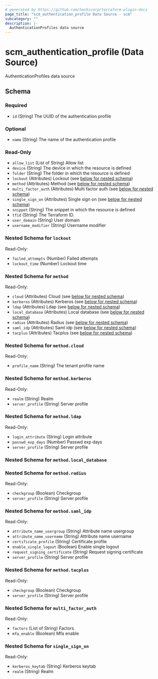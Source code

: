 ```yaml
---
# generated by https://github.com/hashicorp/terraform-plugin-docs
page_title: "scm_authentication_profile Data Source - scm"
subcategory: ""
description: |-
  AuthenticationProfiles data source
---
```


# scm_authentication_profile (Data Source)

AuthenticationProfiles data source



<!-- schema generated by tfplugindocs -->
## Schema

### Required

- `id` (String) The UUID of the authentication profile

### Optional

- `name` (String) The name of the authentication profile

### Read-Only

- `allow_list` (List of String) Allow list
- `device` (String) The device in which the resource is defined
- `folder` (String) The folder in which the resource is defined
- `lockout` (Attributes) Lockout (see [below for nested schema](#nestedatt--lockout))
- `method` (Attributes) Method (see [below for nested schema](#nestedatt--method))
- `multi_factor_auth` (Attributes) Multi factor auth (see [below for nested schema](#nestedatt--multi_factor_auth))
- `single_sign_on` (Attributes) Single sign on (see [below for nested schema](#nestedatt--single_sign_on))
- `snippet` (String) The snippet in which the resource is defined
- `tfid` (String) The Terraform ID.
- `user_domain` (String) User domain
- `username_modifier` (String) Username modifier

<a id="nestedatt--lockout"></a>
### Nested Schema for `lockout`

Read-Only:

- `failed_attempts` (Number) Failed attempts
- `lockout_time` (Number) Lockout time


<a id="nestedatt--method"></a>
### Nested Schema for `method`

Read-Only:

- `cloud` (Attributes) Cloud (see [below for nested schema](#nestedatt--method--cloud))
- `kerberos` (Attributes) Kerberos (see [below for nested schema](#nestedatt--method--kerberos))
- `ldap` (Attributes) Ldap (see [below for nested schema](#nestedatt--method--ldap))
- `local_database` (Attributes) Local database (see [below for nested schema](#nestedatt--method--local_database))
- `radius` (Attributes) Radius (see [below for nested schema](#nestedatt--method--radius))
- `saml_idp` (Attributes) Saml idp (see [below for nested schema](#nestedatt--method--saml_idp))
- `tacplus` (Attributes) Tacplus (see [below for nested schema](#nestedatt--method--tacplus))

<a id="nestedatt--method--cloud"></a>
### Nested Schema for `method.cloud`

Read-Only:

- `profile_name` (String) The tenant profile name


<a id="nestedatt--method--kerberos"></a>
### Nested Schema for `method.kerberos`

Read-Only:

- `realm` (String) Realm
- `server_profile` (String) Server profile


<a id="nestedatt--method--ldap"></a>
### Nested Schema for `method.ldap`

Read-Only:

- `login_attribute` (String) Login attribute
- `passwd_exp_days` (Number) Passwd exp days
- `server_profile` (String) Server profile


<a id="nestedatt--method--local_database"></a>
### Nested Schema for `method.local_database`


<a id="nestedatt--method--radius"></a>
### Nested Schema for `method.radius`

Read-Only:

- `checkgroup` (Boolean) Checkgroup
- `server_profile` (String) Server profile


<a id="nestedatt--method--saml_idp"></a>
### Nested Schema for `method.saml_idp`

Read-Only:

- `attribute_name_usergroup` (String) Attribute name usergroup
- `attribute_name_username` (String) Attribute name username
- `certificate_profile` (String) Certificate profile
- `enable_single_logout` (Boolean) Enable single logout
- `request_signing_certificate` (String) Request signing certificate
- `server_profile` (String) Server profile


<a id="nestedatt--method--tacplus"></a>
### Nested Schema for `method.tacplus`

Read-Only:

- `checkgroup` (Boolean) Checkgroup
- `server_profile` (String) Server profile



<a id="nestedatt--multi_factor_auth"></a>
### Nested Schema for `multi_factor_auth`

Read-Only:

- `factors` (List of String) Factors
- `mfa_enable` (Boolean) Mfa enable


<a id="nestedatt--single_sign_on"></a>
### Nested Schema for `single_sign_on`

Read-Only:

- `kerberos_keytab` (String) Kerberos keytab
- `realm` (String) Realm
